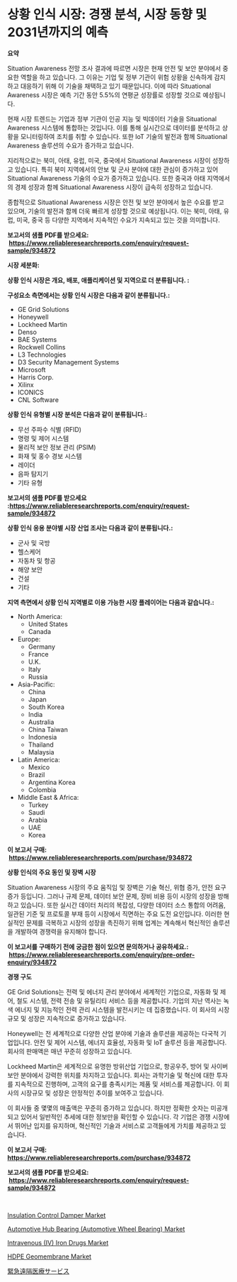<p><h1>상황 인식 시장: 경쟁 분석, 시장 동향 및 2031년까지의 예측</h1></p><p><strong>요약</strong></p>
<p><p>Situation Awareness 전망 조사 결과에 따르면 시장은 현재 안전 및 보안 분야에서 중요한 역할을 하고 있습니다. 그 이유는 기업 및 정부 기관이 위험 상황을 신속하게 감지하고 대응하기 위해 이 기술을 채택하고 있기 때문입니다. 이에 따라 Situational Awareness 시장은 예측 기간 동안 5.5%의 연평균 성장률로 성장할 것으로 예상됩니다.</p><p>현재 시장 트렌드는 기업과 정부 기관이 인공 지능 및 빅데이터 기술을 Situational Awareness 시스템에 통합하는 것입니다. 이를 통해 실시간으로 데이터를 분석하고 상황을 모니터링하여 조치를 취할 수 있습니다. 또한 IoT 기술의 발전과 함께 Situational Awareness 솔루션의 수요가 증가하고 있습니다.</p><p>지리적으로는 북미, 아태, 유럽, 미국, 중국에서 Situational Awareness 시장이 성장하고 있습니다. 특히 북미 지역에서의 안보 및 군사 분야에 대한 관심이 증가하고 있어 Situational Awareness 기술의 수요가 증가하고 있습니다. 또한 중국과 아태 지역에서의 경제 성장과 함께 Situational Awareness 시장이 급속히 성장하고 있습니다.</p><p>종합적으로 Situational Awareness 시장은 안전 및 보안 분야에서 높은 수요를 받고 있으며, 기술의 발전과 함께 더욱 빠르게 성장할 것으로 예상됩니다. 이는 북미, 아태, 유럽, 미국, 중국 등 다양한 지역에서 지속적인 수요가 지속되고 있는 것을 의미합니다.</p></p>
<p><strong>보고서의 샘플 PDF를 받으세요: &nbsp;<a href="https://www.reliableresearchreports.com/enquiry/request-sample/934872">https://www.reliableresearchreports.com/enquiry/request-sample/934872</a></strong></p>
<p><strong>시장 세분화:</strong></p>
<p><strong> 상황 인식 시장은 개요, 배포, 애플리케이션 및 지역으로 더 분류됩니다. :</strong></p>
<p><strong>구성요소 측면에서는 상황 인식 시장은 다음과 같이 분류됩니다.:</strong></p>
<p><ul><li>GE Grid Solutions</li><li>Honeywell</li><li>Lockheed Martin</li><li>Denso</li><li>BAE Systems</li><li>Rockwell Collins</li><li>L3 Technologies</li><li>D3 Security Management Systems</li><li>Microsoft</li><li>Harris Corp.</li><li>Xilinx</li><li>ICONICS</li><li>CNL Software</li></ul></p>
<p><strong> 상황 인식 유형별 시장 분석은 다음과 같이 분류됩니다.:</strong></p>
<p><ul><li>무선 주파수 식별 (RFID)</li><li>명령 및 제어 시스템</li><li>물리적 보안 정보 관리 (PSIM)</li><li>화재 및 홍수 경보 시스템</li><li>레이더</li><li>음파 탐지기</li><li>기타 유형</li></ul></p>
<p><strong>보고서의 샘플 PDF를 받으세요 :<a href="https://www.reliableresearchreports.com/enquiry/request-sample/934872">https://www.reliableresearchreports.com/enquiry/request-sample/934872</a></strong></p>
<p><strong> 상황 인식 응용 분야별 시장 산업 조사는 다음과 같이 분류됩니다.:</strong></p>
<p><ul><li>군사 및 국방</li><li>헬스케어</li><li>자동차 및 항공</li><li>해양 보안</li><li>건설</li><li>기타</li></ul></p>
<p><strong>지역 측면에서 상황 인식 지역별로 이용 가능한 시장 플레이어는 다음과 같습니다.:</strong></p>
<p><ul>
    <li>
        North America:
        <ul>
            <li>United States</li>
            <li>Canada</li>
        </ul>
    </li>
    <li>
        Europe:
        <ul>
            <li>Germany</li>
            <li>France</li>
            <li>U.K.</li>
            <li>Italy</li>
            <li>Russia</li>
        </ul>
    </li>
    <li>
        Asia-Pacific:
        <ul>
            <li>China</li>
            <li>Japan</li>
            <li>South Korea</li>
            <li>India</li>
            <li>Australia</li>
            <li>China Taiwan</li>
            <li>Indonesia</li>
            <li>Thailand</li>
            <li>Malaysia</li>
        </ul>
    </li>
    <li>
        Latin America:
        <ul>
            <li>Mexico</li>
            <li>Brazil</li>
            <li>Argentina Korea</li>
            <li>Colombia</li>
        </ul>
    </li>
    <li>
        Middle East & Africa:
        <ul>
            <li>Turkey</li>
            <li>Saudi</li>
            <li>Arabia</li>
            <li>UAE</li>
            <li>Korea</li>
        </ul>
    </li>
    </ul></p>
<p><strong>이 보고서 구매: &nbsp;<a href="https://www.reliableresearchreports.com/purchase/934872">https://www.reliableresearchreports.com/purchase/934872</a></strong></p>
<p><strong>상황 인식의 주요 동인 및 장벽 시장</strong></p>
<p><p>Situation Awareness 시장의 주요 움직임 및 장벽은 기술 혁신, 위협 증가, 안전 요구 증가 등입니다. 그러나 규제 문제, 데이터 보안 문제, 장비 비용 등이 시장의 성장을 방해하고 있습니다. 또한 실시간 데이터 처리의 복잡성, 다양한 데이터 소스 통합의 어려움, 일관된 기준 및 프로토콜 부재 등이 시장에서 직면하는 주요 도전 요인입니다. 이러한 현실적인 문제를 극복하고 시장의 성장을 촉진하기 위해 업계는 계속해서 혁신적인 솔루션을 개발하여 경쟁력을 유지해야 합니다.</p></p>
<p><strong>이 보고서를 구매하기 전에 궁금한 점이 있으면 문의하거나 공유하세요.: &nbsp;<a href="https://www.reliableresearchreports.com/enquiry/pre-order-enquiry/934872">https://www.reliableresearchreports.com/enquiry/pre-order-enquiry/934872</a></strong></p>
<p><strong>경쟁 구도</strong></p>
<p><p>GE Grid Solutions는 전력 및 에너지 관리 분야에서 세계적인 기업으로, 자동화 및 제어, 철도 시스템, 전력 전송 및 유틸리티 서비스 등을 제공합니다. 기업의 지난 역사는 녹색 에너지 및 지능적인 전력 관리 시스템을 발전시키는 데 집중했습니다. 이 회사의 시장규모 및 성장은 지속적으로 증가하고 있습니다.</p><p>Honeywell는 전 세계적으로 다양한 산업 분야에 기술과 솔루션을 제공하는 다국적 기업입니다. 안전 및 제어 시스템, 에너지 효율성, 자동화 및 IoT 솔루션 등을 제공합니다. 회사의 판매액은 매년 꾸준히 성장하고 있습니다.</p><p>Lockheed Martin은 세계적으로 유명한 방위산업 기업으로, 항공우주, 방어 및 사이버 보안 분야에서 강력한 위치를 차지하고 있습니다. 회사는 과학기술 및 혁신에 대한 투자를 지속적으로 진행하며, 고객의 요구를 충족시키는 제품 및 서비스를 제공합니다. 이 회사의 시장규모 및 성장은 안정적인 추이를 보여주고 있습니다.</p><p>이 회사들 중 몇몇의 매출액은 꾸준히 증가하고 있습니다. 하지만 정확한 숫자는 미공개되고 있어서 일반적인 추세에 대한 정보만을 확인할 수 있습니다. 각 기업은 경쟁 시장에서 뛰어난 입지를 유지하며, 혁신적인 기술과 서비스로 고객들에게 가치를 제공하고 있습니다.</p></p>
<p><strong>이 보고서 구매: &nbsp; <a href="https://www.reliableresearchreports.com/purchase/934872">https://www.reliableresearchreports.com/purchase/934872</a></strong></p>
<p><strong>보고서의 샘플 PDF를 받으세요: &nbsp;<a href="https://www.reliableresearchreports.com/enquiry/request-sample/934872">https://www.reliableresearchreports.com/enquiry/request-sample/934872</a></strong><strong></strong></p>
<p>&nbsp;</p>
<p><p><a href="https://github.com/Glendatilghmankmgz0rbhwpy/Market-Research-Report-List-1/blob/main/insulation-control-damper-market.md">Insulation Control Damper Market</a></p><p><a href="https://frill-swim-3cd.notion.site/Automotive-Hub-Bearing-Automotive-Wheel-Bearing-Market-Size-Market-Trends-and-Growth-Outlook-for-e32ac8607e0d4ea3858355752ea0ce90">Automotive Hub Bearing (Automotive Wheel Bearing) Market</a></p><p><a href="https://gentle-editor-9db.notion.site/Intravenous-IV-Iron-Drugs-Market-Size-Global-Industry-Overview-Market-Segmentation-and-Forecast--2321f7e9cbf041d9874045c24cf293e2">Intravenous (IV) Iron Drugs Market</a></p><p><a href="https://view.publitas.com/reportprime-1/hdpe-geomembrane-market-research-report-provides-critical-insights-that-can-help-shape-business-development-and-investment-strategies/">HDPE Geomembrane Market</a></p><p><a href="https://medium.com/@nigelmills12/%E6%95%91%E6%80%A5%E3%83%86%E3%83%AC%E3%83%A1%E3%83%87%E3%82%A3%E3%82%B7%E3%83%B3%E3%82%B5%E3%83%BC%E3%83%93%E3%82%B9%E5%B8%82%E5%A0%B4%E3%81%AE%E6%B4%9E%E5%AF%9F-%E5%B8%82%E5%A0%B4%E5%8B%95%E5%90%91-%E6%88%90%E9%95%B7-2024%E5%B9%B4%E3%81%8B%E3%82%892031%E5%B9%B4%E3%81%BE%E3%81%A7%E3%81%AE%E4%BA%88%E6%B8%AC-bb42df6b4ca9">緊急遠隔医療サービス</a></p></p>